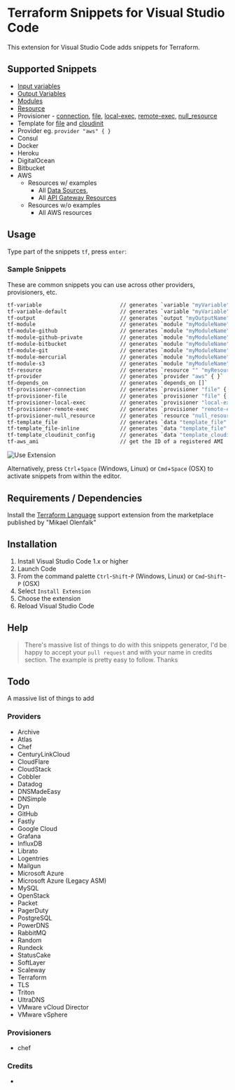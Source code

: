 # Terraform Snippets for Visual Studio Code

This extension for Visual Studio Code adds snippets for Terraform.

## Supported Snippets

* [Input variables](https://www.terraform.io/intro/getting-started/variables.html)
* [Output Variables](https://www.terraform.io/intro/getting-started/outputs.html)
* [Modules](https://www.terraform.io/intro/getting-started/modules.html)
* [Resource](https://www.terraform.io/intro/getting-started/provision.html)
* Provisioner - [connection](https://www.terraform.io/docs/provisioners/connection.html), [file](https://www.terraform.io/docs/provisioners/file.html), [local-exec](https://www.terraform.io/docs/provisioners/local-exec.html), [remote-exec](https://www.terraform.io/docs/provisioners/remote-exec.html), [null_resource](https://www.terraform.io/docs/provisioners/null_resource.html)
* Template for [file](https://www.terraform.io/docs/providers/template/d/file.html) and [cloudinit](https://www.terraform.io/docs/providers/template/d/cloudinit_config.html)
* Provider eg. `provider "aws" { } `
* Consul
* Docker
* Heroku
* DigitalOcean
* Bitbucket
* AWS
  * Resources w/ examples
    * All [Data Sources](https://www.terraform.io/docs/providers/aws/d/acm_certificate.html),
    * All [API Gateway Resources](https://www.terraform.io/docs/providers/aws/r/api_gateway_account.html)
  * Resources w/o examples
    * All AWS resources

## Usage
Type part of the snippets `tf`, press `enter`:

### Sample Snippets

These are common snippets you can use across other providers, provisioners, etc.

```bash
tf-variable                         // generates `variable "myVariable" { }`
tf-variable-default                 // generates `variable "myVariable" { default = ""}`
tf-output                           // generates `output "myOutputName" { value = ""}`
tf-module                           // generates `module "myModuleName" { source = ""}`
tf-module-github                    // generates `module "myModuleName" { source = "github.com/username"}`
tf-module-github-private            // generates `module "myModuleName" { source = "git::https://MACHINE-USER:MACHINE-PASS@github.com/username"}`
tf-module-bitbucket                 // generates `module "myModuleName" { source = "bitbucket.org/username"}`
tf-module-git                       // generates `module "myModuleName" { source = "git://"}`
tf-module-mercurial                 // generates `module "myModuleName" { source = "hg::http://"}`
tf-module-s3                        // generates `module "myModuleName" { source = "s3::https://"}`
tf-resource                         // generates `resource "" "myResourceName" { }`
tf-provider                         // generates `provider "aws" { }`
tf-depends_on                       // generates `depends_on []`
tf-provisioner-connection           // generates `provisioner "file" { ... }`
tf-provisioner-file                 // generates `provisioner "file" { ... }`
tf-provisioner-local-exec           // generates `provisioner "local-exec" { ... }`
tf-provisioner-remote-exec          // generates `provisioner "remote-exec" { ... }`
tf-provisioner-null_resource        // generates `resource "null_resource" { ... }`
tf-template_file                    // generates `data "template_file" "init" { ... }`
tf-template_file-inline             // generates `data "template_file" "init" { ... }` inline
tf-template_cloudinit_config        // generates `data "template_cloudinit_config" "config" { ... }` inline
tf-aws_ami                          // get the ID of a registered AMI
```

![Use Extension](https://raw.githubusercontent.com/rixrix/vscode-terraform-snippets/master/images/screenshot.png)

Alternatively, press `Ctrl`+`Space` (Windows, Linux) or `Cmd`+`Space` (OSX) to activate snippets from within the editor.

## Requirements / Dependencies

Install the [Terraform Language](https://marketplace.visualstudio.com/items?itemName=mauve.terraform) support extension from the marketplace published by "Mikael Olenfalk"

## Installation

1. Install Visual Studio Code 1.x or higher
2. Launch Code
3. From the command palette `Ctrl`-`Shift`-`P` (Windows, Linux) or `Cmd`-`Shift`-`P` (OSX)
4. Select `Install Extension`
5. Choose the extension
6. Reload Visual Studio Code

## Help

> There's massive list of things to do with this snippets generator, I'd be happy to accept your `pull request` and with your name in credits section. The example is pretty easy to follow. Thanks

## Todo

A massive list of things to add

### Providers

* Archive
* Atlas
* Chef
* CenturyLinkCloud
* CloudFlare
* CloudStack
* Cobbler
* Datadog
* DNSMadeEasy
* DNSimple
* Dyn
* GitHub
* Fastly
* Google Cloud
* Grafana
* InfluxDB
* Librato
* Logentries
* Mailgun
* Microsoft Azure
* Microsoft Azure (Legacy ASM)
* MySQL
* OpenStack
* Packet
* PagerDuty
* PostgreSQL
* PowerDNS
* RabbitMQ
* Random
* Rundeck
* StatusCake
* SoftLayer
* Scaleway
* Terraform
* TLS
* Triton
* UltraDNS
* VMware vCloud Director
* VMware vSphere

### Provisioners

* chef

### Credits

* <your name here>